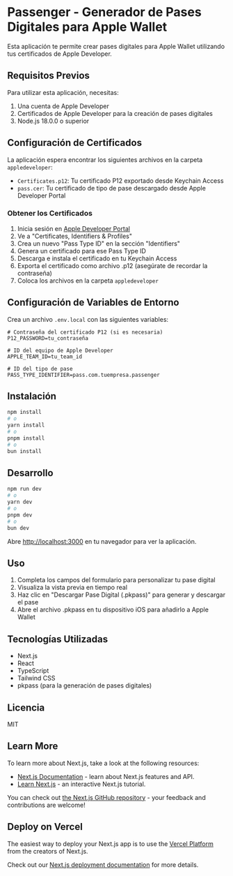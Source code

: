 # Passenger - Generador de Pases Digitales para Apple Wallet

Esta aplicación te permite crear pases digitales para Apple Wallet utilizando tus certificados de Apple Developer.

## Requisitos Previos

Para utilizar esta aplicación, necesitas:

1. Una cuenta de Apple Developer
2. Certificados de Apple Developer para la creación de pases digitales
3. Node.js 18.0.0 o superior

## Configuración de Certificados

La aplicación espera encontrar los siguientes archivos en la carpeta `appledeveloper`:

- `Certificates.p12`: Tu certificado P12 exportado desde Keychain Access
- `pass.cer`: Tu certificado de tipo de pase descargado desde Apple Developer Portal

### Obtener los Certificados

1. Inicia sesión en [Apple Developer Portal](https://developer.apple.com)
2. Ve a "Certificates, Identifiers & Profiles"
3. Crea un nuevo "Pass Type ID" en la sección "Identifiers"
4. Genera un certificado para ese Pass Type ID
5. Descarga e instala el certificado en tu Keychain Access
6. Exporta el certificado como archivo .p12 (asegúrate de recordar la contraseña)
7. Coloca los archivos en la carpeta `appledeveloper`

## Configuración de Variables de Entorno

Crea un archivo `.env.local` con las siguientes variables:

```env
# Contraseña del certificado P12 (si es necesaria)
P12_PASSWORD=tu_contraseña

# ID del equipo de Apple Developer
APPLE_TEAM_ID=tu_team_id

# ID del tipo de pase
PASS_TYPE_IDENTIFIER=pass.com.tuempresa.passenger
```

## Instalación

```bash
npm install
# o
yarn install
# o
pnpm install
# o
bun install
```

## Desarrollo

```bash
npm run dev
# o
yarn dev
# o
pnpm dev
# o
bun dev
```

Abre [http://localhost:3000](http://localhost:3000) en tu navegador para ver la aplicación.

## Uso

1. Completa los campos del formulario para personalizar tu pase digital
2. Visualiza la vista previa en tiempo real
3. Haz clic en "Descargar Pase Digital (.pkpass)" para generar y descargar el pase
4. Abre el archivo .pkpass en tu dispositivo iOS para añadirlo a Apple Wallet

## Tecnologías Utilizadas

- Next.js
- React
- TypeScript
- Tailwind CSS
- pkpass (para la generación de pases digitales)

## Licencia

MIT

## Learn More

To learn more about Next.js, take a look at the following resources:

- [Next.js Documentation](https://nextjs.org/docs) - learn about Next.js features and API.
- [Learn Next.js](https://nextjs.org/learn) - an interactive Next.js tutorial.

You can check out [the Next.js GitHub repository](https://github.com/vercel/next.js) - your feedback and contributions are welcome!

## Deploy on Vercel

The easiest way to deploy your Next.js app is to use the [Vercel Platform](https://vercel.com/new?utm_medium=default-template&filter=next.js&utm_source=create-next-app&utm_campaign=create-next-app-readme) from the creators of Next.js.

Check out our [Next.js deployment documentation](https://nextjs.org/docs/app/building-your-application/deploying) for more details.